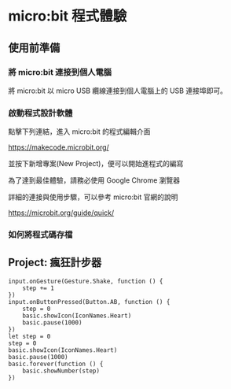 # micro:bit 程式體驗

## 使用前準備

### 將 micro:bit 連接到個人電腦

將 micro:bit 以 micro USB 纜線連接到個人電腦上的 USB 連接埠即可。

### 啟動程式設計軟體

點擊下列連結，進入 micro:bit 的程式編輯介面

https://makecode.microbit.org/

並按下新增專案(New Project)，便可以開始進程式的編寫

為了達到最佳體驗，請務必使用 Google Chrome 瀏覽器

詳細的連接與使用步驟，可以參考 micro:bit 官網的說明

https://microbit.org/guide/quick/

### 如何將程式碼存檔

## Project: 瘋狂計步器

```blocks
input.onGesture(Gesture.Shake, function () {
    step += 1
})
input.onButtonPressed(Button.AB, function () {
    step = 0
    basic.showIcon(IconNames.Heart)
    basic.pause(1000)
})
let step = 0
step = 0
basic.showIcon(IconNames.Heart)
basic.pause(1000)
basic.forever(function () {
    basic.showNumber(step)
})
```
